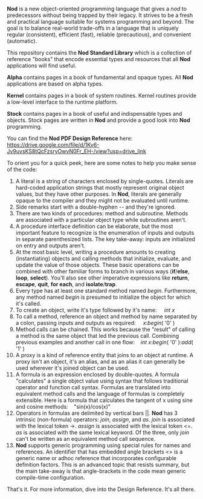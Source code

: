 __Nod__ is a new object-oriented programming language that gives a _nod_ to predecessors without being trapped by their legacy. It strives to be a fresh and practical language suitable for systems programming and beyond.  The goal is to balance real-world trade-offs in a language that is uniquely regular (consistent), efficient (fast), reliable (precautious), and convenient (automatic).

This repository contains the __Nod Standard Library__ which is a collection of reference "books" that encode essential types and resources that all __Nod__ applications will find useful.  

__Alpha__ contains pages in a book of fundamental and opaque types. All __Nod__ applications are based on alpha types.

__Kernel__ contains pages in a book of system routines.  Kernel routines provide a low-level interface to the runtime platform.

__Stock__ contains pages in a book of useful and indispensable types and objects. Stock pages are written in __Nod__ and provide a good look into __Nod__ programming.

You can find the __Nod PDF Design Reference__ here:  https://drive.google.com/file/d/1Kv6-Jv9uvsKS8tQcFzsryOwvN0Fr_EH-/view?usp=drive_link

To orient you for a quick peek, here are some notes to help you make sense of the code:

1.  A literal is a string of characters enclosed by single-quotes.  Literals are hard-coded application strings that mostly represent original object values, but they have other purposes.  In __Nod__, literals are generally opaque to the compiler and they might not be evaluated until runtime.
2.  Side remarks start with a double-hyphen -- and they're ignored. 
3.  There are two kinds of procedures: method and subroutine.  Methods are associated with a particular object type while subroutines aren't.
4.  A procedure interface definition can be elaborate, but the most important feature to recognize is the enumeration of inputs and outputs in separate parenthesized lists. The key take-away: inputs are initialized on entry and outputs aren't.
5.  At the most basic level, writing a procedure amounts to creating (instantiating) objects and calling methods that initialize, evaluate, and update the value of those objects.  These basic operations can be combined with other familiar forms to branch in various ways (__if__/__else__, __loop__, __select__).  You'll also see other imperative expressions like __return__, __escape__, __quit__, __for each__, and __isolate__/__trap__.
6.  Every type has at least one standard method named _begin_.  Furthermore, any method named _begin_ is presumed to initialize the object for which it's called.
7.  To create an object, write it's type followed by it's name:&nbsp;&nbsp;&nbsp;&nbsp;  _int_ _x_
8.  To call a method, reference an object and method by name separated by a colon, passing inputs and outputs as required:&nbsp;&nbsp;&nbsp;&nbsp; _x_:_begin_( '0' )
9.  Method calls can be chained. This works because the "result" of calling a method is the same object that led the previous call. Combining  previous examples and another call in one flow:&nbsp;&nbsp;&nbsp;&nbsp;_int_ _x_:_begin_( '0' ):_add_( '1' )
10.  A proxy is a kind of reference entity that joins to an object at runtime.  A proxy isn't an object, it's an alias, and as an alias it can generally be used wherever it's joined object can be used.
11.  A formula is an expression enclosed by double-quotes.  A formula "calculates" a single object value using syntax that follows traditional operator and function call syntax.  Formulas are translated into equivalent method calls and the language of formulas is completely extensible. Here is a formula that calculates the tangent of x using sine and cosine methods:&nbsp;&nbsp;&nbsp;&nbsp;"sin(x)/cos(x)" 
12. Operators in formulas are delimited by vertical bars ||.  __Nod__ has 3 intrinsic (non-formula) operators:  _join_, _assign_, and _as_.  _join_ is associated with the lexical token ->.  _assign_ is associated with the lexical token <=.  _as_ is associated with the same lexical keyword.  Of the three, only _join_ can't be written as an equivalent method call sequence.
13. __Nod__ supports generic programming using special rules for names and references.  An identifier that has embedded angle brackets <> is a generic name or adhoc reference that incorporates configurable definition factors.  This is an advanced topic that resists summary, but the main take-away is that angle-brackets in the code mean generic compile-time configuration. 

That's it.  For more information, dive into the Design Reference. It's all there.  

